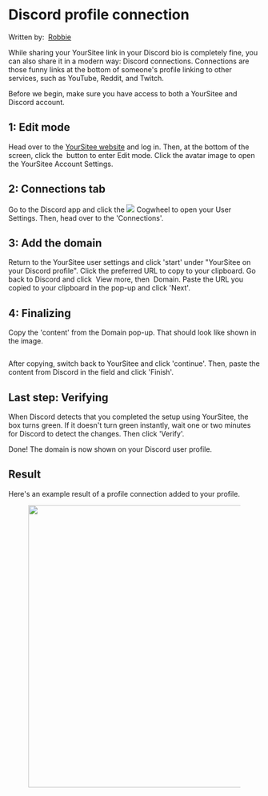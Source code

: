 # Discord profile connection

Written by: <img src="../.gitbook/assets/contributors/robskan (2).png" alt="" data-size="line"> [Robbie](../contributors.md#robskan)

While sharing your YourSitee link in your Discord bio is completely fine, you can also share it in a modern way: Discord connections. Connections are those funny links at the bottom of someone's profile linking to other services, such as YouTube, Reddit, and Twitch.

Before we begin, make sure you have access to both a YourSitee and Discord account.

## 1: Edit mode

Head over to the [YourSitee website](https://yoursit.ee) and log in. Then, at the bottom of the screen, click the <img src="../.gitbook/assets/Edit%20Button.png" alt="" data-size="line"> button to enter Edit mode. Click the avatar image to open the YourSitee Account Settings.

## 2: Connections tab

Go to the Discord app and click the ![](<../.gitbook/assets/svgexport-61 (1).png>) Cogwheel to open your User Settings. Then, head over to the 'Connections'.

## 3: Add the domain

Return to the YourSitee user settings and click 'start' under "YourSitee on your Discord profile". Click the preferred URL to copy to your clipboard. Go back to Discord and click <img src="../.gitbook/assets/Discord_AvJ4GJiqTG.png" alt="" data-size="line"> View more, then <img src="../.gitbook/assets/Discord_1WQ09etx5G.png" alt="" data-size="line"> Domain. Paste the URL you copied to your clipboard in the pop-up and click 'Next'.

## 4: Finalizing

Copy the 'content' from the Domain pop-up. That should look like shown in the image.

<figure><img src="../.gitbook/assets/svgexport-1 (8).svg" alt=""><figcaption></figcaption></figure>

After copying, switch back to YourSitee and click 'continue'. Then, paste the content from Discord in the field and click 'Finish'.

## Last step: Verifying

When Discord detects that you completed the setup using YourSitee, the box turns green. If it doesn't turn green instantly, wait one or two minutes for Discord to detect the changes. Then click 'Verify'.

Done! The domain is now shown on your Discord user profile.

## Result

Here's an example result of a profile connection added to your profile.

<figure><img src="../.gitbook/assets/Preview - Website Connection.png" alt="" width="563"><figcaption></figcaption></figure>
